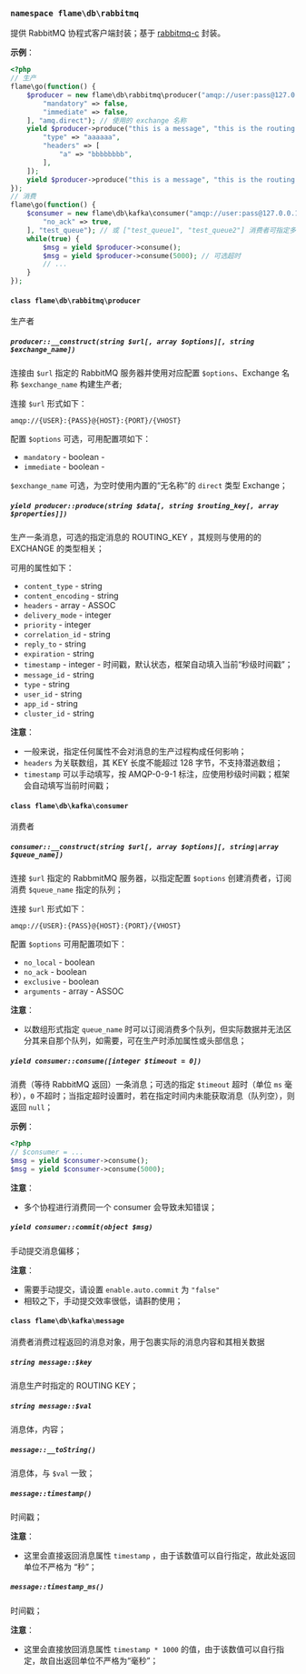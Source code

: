 ### `namespace flame\db\rabbitmq`
提供 RabbitMQ 协程式客户端封装；基于 [rabbitmq-c](https://github.com/alanxz/rabbitmq-c) 封装。

**示例**：
``` PHP
<?php
// 生产
flame\go(function() {
	$producer = new flame\db\rabbitmq\producer("amqp://user:pass@127.0.0.1:5672/vhost", [ // 选项
		"mandatory" => false,
		"immediate" => false,
	], "amq.direct"); // 使用的 exchange 名称
	yield $producer->produce("this is a message", "this is the routing key", [ // 属性
		"type" => "aaaaaa",
		"headers" => [
			"a" => "bbbbbbbb",
		],
	]);
	yield $producer->produce("this is a message", "this is the routing key");
});
// 消费
flame\go(function() {
	$consumer = new flame\db\kafka\consumer("amqp://user:pass@127.0.0.1:5672/vhost", [ // 选项
		"no_ack" => true,
	], "test_queue"); // 或 ["test_queue1", "test_queue2"] 消费者可指定多个 队列 进行消费
	while(true) {
		$msg = yield $producer->consume();
		$msg = yield $producer->consume(5000); // 可选超时
		// ...
	}
});
```

#### `class flame\db\rabbitmq\producer`
生产者

##### `producer::__construct(string $url[, array $options][, string $exchange_name])`
连接由 `$url` 指定的 RabbitMQ 服务器并使用对应配置 `$options`、Exchange 名称 `$exchange_name` 构建生产者;

连接 `$url` 形式如下：
```
amqp://{USER}:{PASS}@{HOST}:{PORT}/{VHOST}
```

配置 `$options` 可选，可用配置项如下：
* `mandatory` - boolean -
* `immediate` - boolean - 

`$exchange_name` 可选，为空时使用内置的“无名称”的 `direct` 类型 Exchange；

##### `yield producer::produce(string $data[, string $routing_key[, array $properties]])`
生产一条消息，可选的指定消息的 ROUTING_KEY ，其规则与使用的的 EXCHANGE 的类型相关；

可用的属性如下：
* `content_type` - string
* `content_encoding` - string
* `headers` - array - ASSOC
* `delivery_mode` - integer
* `priority` - integer
* `correlation_id` - string
* `reply_to` - string
* `expiration` - string
* `timestamp` - integer - 时间戳，默认状态，框架自动填入当前“秒级时间戳”；
* `message_id` - string
* `type` - string
* `user_id` - string
* `app_id` - string
* `cluster_id` - string

**注意**：
* 一般来说，指定任何属性不会对消息的生产过程构成任何影响；
* `headers` 为关联数组，其 KEY 长度不能超过 128 字节，不支持潜逃数组；
* `timestamp` 可以手动填写，按 AMQP-0-9-1 标注，应使用秒级时间戳；框架会自动填写当前时间戳；

#### `class flame\db\kafka\consumer`
消费者

##### `consumer::__construct(string $url[, array $options][, string|array $queue_name])`
连接 `$url` 指定的 RabbmitMQ 服务器，以指定配置 `$options` 创建消费者，订阅消费 `$queue_name` 指定的队列；

连接 `$url` 形式如下：
```
amqp://{USER}:{PASS}@{HOST}:{PORT}/{VHOST}
```

配置 `$options` 可用配置项如下：
* `no_local` - boolean
* `no_ack`   - boolean
* `exclusive` - boolean
* `arguments` - array - ASSOC

**注意**：
* 以数组形式指定 `queue_name` 时可以订阅消费多个队列，但实际数据并无法区分其来自那个队列，如需要，可在生产时添加属性或头部信息；


##### `yield consumer::consume([integer $timeout = 0])`
消费（等待 RabbitMQ 返回）一条消息；可选的指定 `$timeout` 超时（单位 `ms` 毫秒），`0` 不超时；当指定超时设置时，若在指定时间内未能获取消息（队列空），则返回 `null`；

**示例**：
``` PHP
<?php
// $consumer = ...
$msg = yield $consumer->consume();
$msg = yield $consumer->consume(5000);
```

**注意**：
* 多个协程进行消费同一个 consumer 会导致未知错误；

##### `yield consumer::commit(object $msg)`
手动提交消息偏移；

**注意**：
* 需要手动提交，请设置 `enable.auto.commit` 为 `"false"`
* 相较之下，手动提交效率很低，请斟酌使用；

#### `class flame\db\kafka\message`
消费者消费过程返回的消息对象，用于包裹实际的消息内容和其相关数据

##### `string message::$key`
消息生产时指定的 ROUTING KEY；

##### `string message::$val`
消息体，内容；

##### `message::__toString()`
消息体，与 `$val` 一致；

##### `message::timestamp()`
时间戳；

**注意**：
* 这里会直接返回消息属性 `timestamp` ，由于该数值可以自行指定，故此处返回单位不严格为 
“秒”；

##### `message::timestamp_ms()`
时间戳；

**注意**：
* 这里会直接放回消息属性 `timestamp * 1000` 的值，由于该数值可以自行指定，故自出返回单位不严格为“毫秒”；
